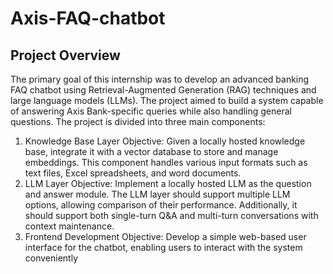 # Axis-FAQ-chatbot

## Project Overview

The primary goal of this internship was to develop an advanced banking FAQ chatbot using
Retrieval-Augmented Generation (RAG) techniques and large language models (LLMs). The
project aimed to build a system capable of answering Axis Bank-specific queries while also
handling general questions.
The project is divided into three main components:
1. Knowledge Base Layer
Objective: Given a locally hosted knowledge base, integrate it with a vector database to
store and manage embeddings. This component handles various input formats such as
text files, Excel spreadsheets, and word documents.
2. LLM Layer
Objective: Implement a locally hosted LLM as the question and answer module. The
LLM layer should support multiple LLM options, allowing comparison of their
performance. Additionally, it should support both single-turn Q&A and multi-turn
conversations with context maintenance.
3. Frontend Development
Objective: Develop a simple web-based user interface for the chatbot, enabling users to
interact with the system conveniently